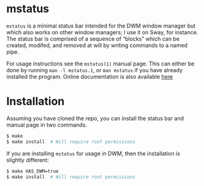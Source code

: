 <!-- vi: tw=80
  -->

mstatus
=======
`mstatus` is a minimal status bar intended for the DWM window manager but which
also works on other window managers; I use it on Sway, for instance.  The status
bar is comprised of a sequence of “blocks” which can be created, modifed, and
removed at will by writing commands to a named pipe.

For usage instructions see the `mstatus(1)` manual page.  This can either be
done by running `man -l mstatus.1`, or `man mstatus` if you have already
installed the program.  Online documentation is also available [here][1]


Installation
============
Assuming you have cloned the repo, you can install the status bar and manual
page in two commands.

```sh
$ make
$ make install  # Will require root permissions
```

If you are installing `mstatus` for usage in DWM, then the installation is
slightly different:

```sh
$ make HAS_DWM=true
$ make install  # Will require root permissions
```

[1]: https://thomasvoss.com/man/mstatus.1.html

